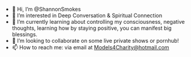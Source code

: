 - 👋 Hi, I’m @ShannonSmokes
- 👀 I’m interested in Deep Conversation & Spiritual Connection 
- 🌱 I’m currently learning about controlling my consciousness, negative thoughts, learning how by staying positive, you can manifest big blessings.
- 💞️ I’m looking to collaborate on some live private shows or pornhub!
- 📫 How to reach me: via email at Models4Charity@hotmail.com 

<!---
ShannonSmokes/ShannonSmokes is a ✨ special ✨ repository because its `README.md` (this file) appears on your GitHub profile.
You can click the Preview link to take a look at your changes.
--->
